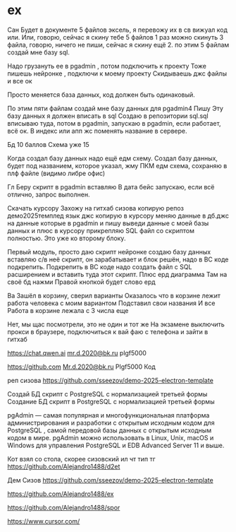 # ex


Сан
Будет в документе 5 файлов эксель, я перевожу их в св вижуал код или.  Или, говорю, сейчас я скину тебе 5 файлов 1 раз можно скинуть 3 файла, говорю, ничего не пиши, сейчас я скину ещё 2.
по этим 5 файлам создай мне базу sql.

Надо грузануть ее в pgadmin , потом подключить к проекту
Тоже пишешь нейронке , подключи к моему проекту
Скидываешь джс файлы и все ок

Просто меняется база данных, код должен быть одинаковый.

По этим пяти файлам создай мне базу данных для pgadmin4 
Пишу Эту базу данных я должен вписать в sql
Создаю в репозитории sql.sql вписываю туда, потом в pgadmin, запускаю в pgadmin, если работает, всё ок.
В индекс или апп жс поменять название в сервере.

Бд 10 баллов
Схема уже 15

Когда создал базу данных надо ещё едм схему.
Создал базу данных, будет под названием, которое указал, жму ПКМ едм схема, сохраняю в плф файле (видимо либре офис)





Гл
Беру скрипт в pgadmin вставляю
В дата бейс запускаю, если всё отлично, запрос выполнен.

Скачать курсору
Захожу на гитхаб сизова копирую репоз демо2025темплед  язык джс  копирую в курсору меняю данные в дб.джс на данные которые в pgadmin и пишу выведи данные с моей базы данных и плюс в курсору прикрепляю SQL файл со скриптом полностью.
Это уже ко второму блоку.

Первый модуль, просто даю скрипт нейронке создаю базу данных вставляю с/в неё скрипт, он зарабатывает и блок решён, надо в ВС коде подкрепить.
Подкрепить в ВС коде надо создать файл с SQL расширением и вставить туда этот скрипт. 
Плюс ерд диаграмма
Там на своё бд нажми
Правой кнопкой будет слово ерд





Ва
Зашёл в корзину, сверил варианты
Оказалось что в корзине лежит работа человека с моим вариантом
Подставил свои названия
И все
Работа в корзине лежала с 3 числа еще

Нет, мы щас посмотрели, это не один и тот же
На экзамене выключить прокси в браузере, подключиться к вай фаю с телефона и зайти в гитхаб



https://chat.qwen.ai
mr.d.2020@bk.ru
plgf5000

https://github.com
Mr.d.2020@bk.ru
Plgf5000
Код

реп сизова
https://github.com/sseezov/demo-2025-electron-template



Создай БД скрипт с PostgreSQL с нормализацией третьей формы
Создание БД скрипт в PostgreSQL с нормализацией третьей формы

pgAdmin — самая популярная и многофункциональная платформа администрирования и разработки с открытым исходным кодом для PostgreSQL , самой передовой базы данных с открытым исходным кодом в мире. pgAdmin можно использовать в Linux, Unix, macOS и Windows для управления PostgreSQL и EDB Advanced Server 11 и выше.


Кот взял со стола, скорее сизовский ил чт тип тг
https://github.com/Alejandro1488/d2et

Дем Сизов
https://github.com/sseezov/demo-2025-electron-template

https://github.com/Alejandro1488/ex

https://github.com/Alejandro1488/spor

https://www.cursor.com/